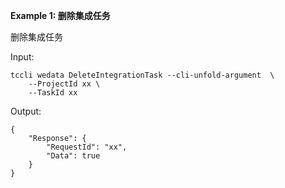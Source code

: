 **Example 1: 删除集成任务**

删除集成任务

Input: 

```
tccli wedata DeleteIntegrationTask --cli-unfold-argument  \
    --ProjectId xx \
    --TaskId xx
```

Output: 
```
{
    "Response": {
        "RequestId": "xx",
        "Data": true
    }
}
```

